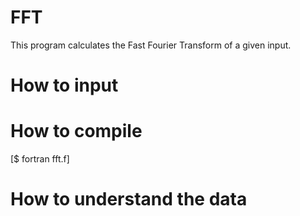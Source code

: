 # FFT
This program calculates the Fast Fourier Transform of a given input.

# How to input

# How to compile

 [$ fortran fft.f]

# How to understand the data
